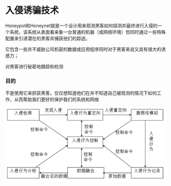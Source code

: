 # 入侵诱骗技术

Honeypot和Honeynet就是一个设计用来观测黑客如何探测并最终进行入侵的一个系统，该系统从表面看来象一台普通的机器（或网络环境）但同时通过一些特殊配置来引诱潜在的黑客并捕获他们的踪迹。

它包含一些并不威胁公司机密的数据或应用程序同时对于黑客来说又具有很大的诱惑力；

对黑客进行秘密地跟踪和检测

### 目的

不是使用它来抓获黑客，仅仅想知道他们在并不知道自己被观测的情况下如何工作，从而帮助我们更好的保护我们的系统和网络

![](/assets/45454import.png)

